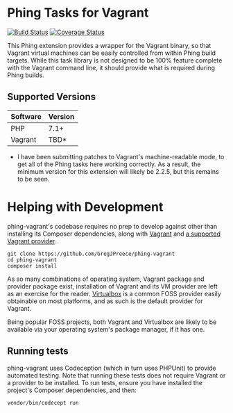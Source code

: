 # Phing Tasks for Vagrant

[![Build Status](https://travis-ci.org/GregJPreece/phing-vagrant.svg?branch=master)](https://travis-ci.org/GregJPreece/phing-vagrant)
[![Coverage Status](https://coveralls.io/repos/github/GregJPreece/phing-vagrant/badge.svg)](https://coveralls.io/github/GregJPreece/phing-vagrant)

This Phing extension provides a wrapper for the Vagrant binary, so that Vagrant 
virtual machines can be easily controlled from within Phing build targets. While
this task library is not designed to be 100% feature complete with the Vagrant
command line, it should provide what is required during Phing builds.

## Supported Versions

| Software | Version |
| --- | --- |
| PHP | 7.1+ |
| Vagrant | TBD* |

* I have been submitting patches to Vagrant's machine-readable mode,
to get all of the Phing tasks here working correctly. As a result, 
the minimum version for this extension will likely be 2.2.5, but this
remains to be seen.

# Helping with Development

phing-vagrant's codebase requires no prep to develop against other than installing
its Composer dependencies, along with 
[Vagrant](https://www.vagrantup.com/downloads.html) and 
[a supported Vagrant provider](https://www.vagrantup.com/docs/providers/).

```
git clone https://github.com/GregJPreece/phing-vagrant
cd phing-vagrant
composer install
```

As so many combinations of operating system, Vagrant package and provider package
exist, installation of Vagrant and its VM provider are left as an exercise
for the reader. [Virtualbox](https://www.virtualbox.org/wiki/Downloads) is a common 
FOSS provider easily obtainable on most platforms, and as such is the default 
provider for Vagrant.

Being popular FOSS projects, both Vagrant and Virtualbox are likely to be available 
via your operating system's package manager, if it has one.

## Running tests

phing-vagrant uses Codeception (which in turn uses PHPUnit) to provide automated
testing. Note that running these tests does not require Vagrant or a provider
to be installed. To run tests, ensure you have installed the project's Composer
dependencies, and then:

```
vendor/bin/codecept run
```